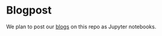 # Blogpost
We plan to post our [blogs](http://essentialeducation.co/blog) on this repo as Jupyter notebooks. 
